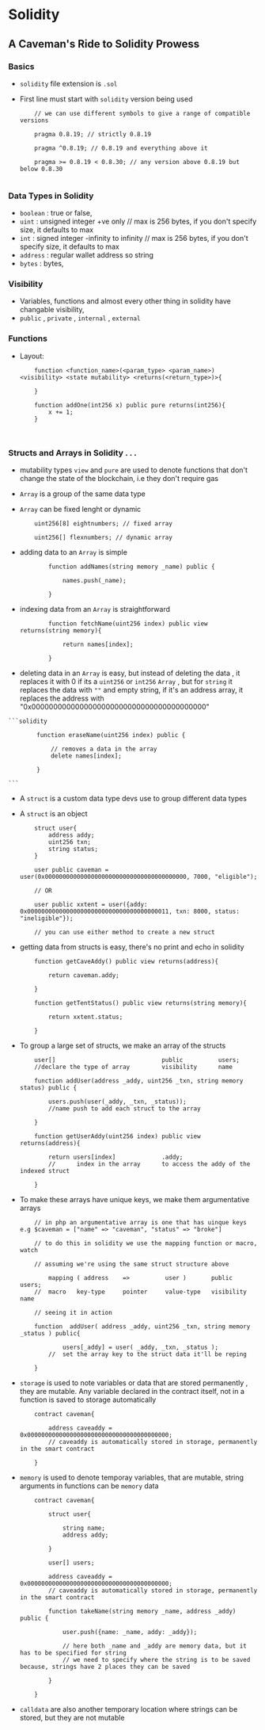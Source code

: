 # Solidity

## A Caveman's Ride to Solidity Prowess

### Basics

- `solidity` file extension is `.sol`
- First line must start with `solidity` version being used

    ```solidity
        // we can use different symbols to give a range of compatible versions

        pragma 0.8.19; // strictly 0.8.19

        pragma ^0.8.19; // 0.8.19 and everything above it

        pragma >= 0.8.19 < 0.8.30; // any version above 0.8.19 but below 0.8.30


    ```

### Data Types in Solidity

- `boolean` : true or false, 
- `uint` : unsigned integer +ve only // max is 256 bytes, if you don't specify size, it defaults to max
- `int` : signed integer -infinity to infinity // max is 256 bytes, if you don't specify size, it defaults to max
- `address` : regular wallet address so string
- `bytes` : bytes, 

### Visibility

- Variables, functions and almost every other thing in solidity have changable visibility, 
- `public` , `private` , `internal` , `external`

### Functions

- Layout: 

    ```solidity
        function <function_name>(<param_type> <param_name>) <visibility> <state mutability> <returns(<return_type>)>{

        }

        function addOne(int256 x) public pure returns(int256){
            x += 1;
        }

        
    ```

### Structs and Arrays in Solidity . . .

- mutability types `view` and `pure` are used to denote functions that don't change the state of the blockchain, i.e they don't require gas
- `Array` is a group of the same data type
- `Array` can be fixed lenght or dynamic 

    ```solidity
        uint256[8] eightnumbers; // fixed array

        uint256[] flexnumbers; // dynamic array
    ```

- adding data to an `Array` is simple

    ```solidity
            function addNames(string memory _name) public {

                names.push(_name);

            }
    ```

- indexing data from an `Array` is straightforward
    ```solidity 
            function fetchName(uint256 index) public view returns(string memory){

                return names[index];

            }
    ```

- deleting data in an `Array` is easy, but instead of deleting the data , it replaces it with 0 if its a `uint256` or `int256` `Array` , but for `string` it replaces the data with `""` and empty string, if it's an address array, it replaces the address with "0x0000000000000000000000000000000000000000"

<!-- I guess 0x0000000000000000000000000000000000000000 is the equivalent of 0 in hex so 0x + 0 in hexadecimal number-->

    ```solidity 

            function eraseName(uint256 index) public {

                // removes a data in the array
                delete names[index];

            }
    
    ```

- A `struct` is a custom data type devs use to group different data types
- A `struct` is an object


    ```solidity
        struct user{
            address addy;
            uint256 txn;
            string status;
        }

        user public caveman = user(0x0000000000000000000000000000000000000000, 7000, "eligible");

        // OR

        user public xxtent = user({addy: 0x0000000000000000000000000000000000000011, txn: 8000, status: "ineligible"});

        // you can use either method to create a new struct
    ```
- getting data from structs is easy, there's no print and echo in solidity

    ```solidity
        function getCaveAddy() public view returns(address){
            
            return caveman.addy;

        }

        function getTentStatus() public view returns(string memory){

            return xxtent.status;

        }
    ```

- To group a large set of structs, we make an array of the structs

    ```solidity
        user[]                              public          users;
        //declare the type of array         visibility      name

        function addUser(address _addy, uint256 _txn, string memory status) public {

            users.push(user(_addy, _txn, _status));
            //name push to add each struct to the array 

        }

        function getUserAddy(uint256 index) public view returns(address){

            return users[index]             .addy;
            //      index in the array      to access the addy of the indexed struct

        }
    ```
- To make these arrays have unique keys, we make them argumentative arrays

    ```solidity
        // in php an argumentative array is one that has uinque keys e.g $caveman = ["name" => "caveman", "status" => "broke"]

        // to do this in solidity we use the mapping function or macro, watch

        // assuming we're using the same struct structure above

            mapping ( address    =>          user )       public        users;
        //  macro   key-type     pointer     value-type   visibility    name

        // seeing it in action

        function  addUser( address _addy, uint256 _txn, string memory _status ) public{

                users[_addy] = user( _addy, _txn, _status );
            //  set the array key to the struct data it'll be reping

        }
    ```
- `storage` is used to note variables or data that are stored permanently , they are mutable. Any variable declared in the contract itself, not in a function is saved to storage automatically

    ```solidity
        contract caveman{

            address caveaddy = 0x0000000000000000000000000000000000000000;
            // caveaddy is automatically stored in storage, permanently in the smart contract

        }
    ```
- `memory` is used to denote temporay variables, that are mutable, string arguments in functions can be `memory` data

    ```solidity
        contract caveman{

            struct user{

                string name;
                address addy;

            }

            user[] users;

            address caveaddy = 0x0000000000000000000000000000000000000000;
            // caveaddy is automatically stored in storage, permanently in the smart contract

            function takeName(string memory _name, address _addy) public {

                user.push({name: _name, addy: _addy});

                // here both _name and _addy are memory data, but it has to be specified for string
                // we need to specify where the string is to be saved because, strings have 2 places they can be saved

            }

        }
    ```
- `calldata` are also another temporary location where strings can be stored, but they are not mutable
